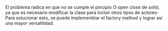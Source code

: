 El problema radica en que no se cumple el pincipio O open close de solid,
ya que es necesario modificar la clase para incluir otros tipos de actores-
Para solucionar esto, se puede implemenbtar el factory method y lograr así una mayor 
versatilidad.